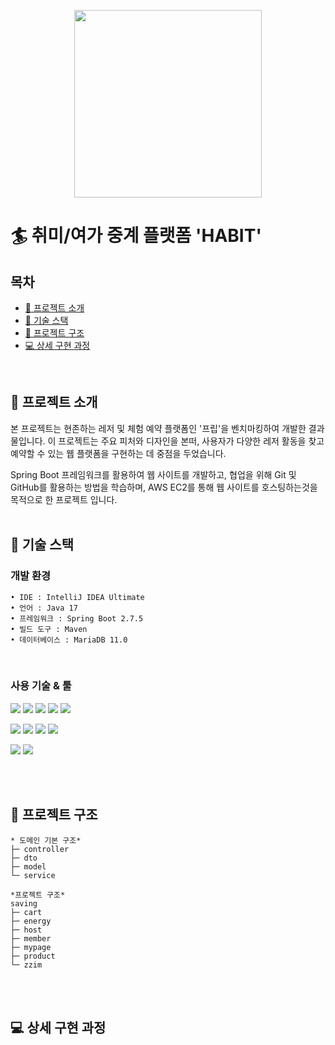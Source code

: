<p align="center">
<img src="https://github.com/final-project-habit/habit/assets/121937711/5a63dc44-d201-4db3-9428-a87709f7e08e" width="300" height="300"/>
</p>

# 🏄 취미/여가 중계 플랫폼 'HABIT'

## 목차

* [🎤 프로젝트 소개](#-프로젝트-소개)
* [🔧 기술 스택](#-기술-스택)
* [🔗 프로젝트 구조](#-프로젝트-구조)
* [💻 상세 구현 과정](#-상세-구현-과정)

<br>

## 🎤 프로젝트 소개

본 프로젝트는 현존하는 레저 및 체험 예약 플랫폼인 '프립'을 벤치마킹하여 개발한 결과물입니다. 이 프로젝트는 주요 피처와 디자인을 본떠, 사용자가 다양한 레저 활동을 찾고 예약할 수 있는 웹 플랫폼을 구현하는 데 중점을 두었습니다.

Spring Boot 프레임워크를 활용하여 웹 사이트를 개발하고, 협업을 위해 Git 및 GitHub를 활용하는 방법을 학습하며, AWS EC2를 통해 웹 사이트를 호스팅하는것을 목적으로 한 프로젝트 입니다.
<br>
<br>

## 🔧 기술 스택

### 개발 환경

```
• IDE : IntelliJ IDEA Ultimate
• 언어 : Java 17
• 프레임워크 : Spring Boot 2.7.5
• 빌드 도구 : Maven
• 데이터베이스 : MariaDB 11.0
```

<br>

### 사용 기술 & 툴

<img src="https://img.shields.io/badge/Java-ED8B00?style=for-the-badge&logo=openjdk&logoColor=white"/></a>
<img src="https://img.shields.io/badge/Spring Boot 3.1.5-6DB33F?style=for-the-badge&logo=spring&logoColor=white"/></a>
<img src="https://img.shields.io/badge/maven-C71A36?style=for-the-badge&logo=apachemaven&logoColor=white"/></a>
<img src="https://img.shields.io/badge/MyBatis-FFFFFF?style=for-the-badge&logo=MyBatis&logoColor=black"/></a>
<img src="https://img.shields.io/badge/mariadb 11.0-003545?style=for-the-badge&logo=mariadb&logoColor=white"/></a>

<img src="https://img.shields.io/badge/javascript-F7DF1E?style=for-the-badge&logo=javascript&logoColor=black"/></a>
<img src="https://img.shields.io/badge/jquery-0769AD?style=for-the-badge&logo=jquery&logoColor=white"/></a>
<img src="https://img.shields.io/badge/html5-E34F26?style=for-the-badge&logo=html5&logoColor=white"/></a>
<img src="https://img.shields.io/badge/bootstrap-7952B3?style=for-the-badge&logo=bootstrap&logoColor=white"/></a>

<img src="https://img.shields.io/badge/Notion-FFFFFF?style=for-the-badge&logo=Notion&logoColor=black"/></a>
<img src="https://img.shields.io/badge/GitHub-100000?style=for-the-badge&logo=github&logoColor=white"/></a>

<br>
<br>

## 🔗 프로젝트 구조

```
* 도메인 기본 구조*
├─ controller
├─ dto
├─ model
└─ service

*프로젝트 구조*
saving
├─ cart
├─ energy
├─ host
├─ member
├─ mypage
├─ product
└─ zzim

```

<br>
<br>

## 💻 상세 구현 과정
